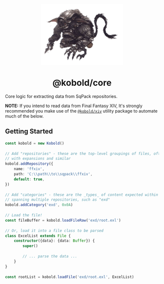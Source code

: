<p align="center"><img src="../../kobold.png?raw=true" alt="kobold" height="200"></p>
<h1 align="center">@kobold/core</h1>

Core logic for extracting data from SqPack repositories.

**NOTE:** If you intend to read data from Final Fantasy XIV, It's strongly recommended you make use of the [`@kobold/xiv`](../xiv) utility package to automate much of the below.

## Getting Started
```ts
const kobold = new Kobold()

// Add "repositories" - these are the top-level groupings of files, often associated
// with expansions and similar
kobold.addRepository({
	name: 'ffxiv',
	path: 'C:\\path\\to\\sqpack\\ffxiv',
	default: true,
})

// Add "categories" - these are the _types_ of content expected within the SqPacks,
// spanning multiple repositories, such as "exd"
kobold.addCategory('exd', 0x0A)

// Load the file!
const fileBuffer = kobold.loadFileRaw('exd/root.exl')

// Or, load it into a file class to be parsed
class ExcelList extends File {
	constructor({data}: {data: Buffer}) {
		super()

		// ... parse the data ...
	}
}

const rootList = kobold.loadFile('exd/root.exl', ExcelList)
```